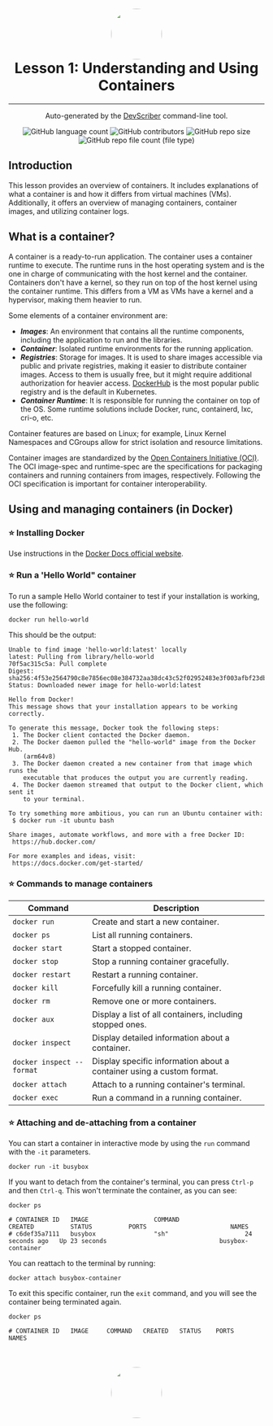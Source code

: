 <h1 align="center" style="border-bottom: none">
    <a href="https://github.com/mx-ulises/certification-prep-cka-ckad" target="_blank">
        <img alt="" src="https://github.com/mx-ulises/certification-prep-cka-ckad/blob/main/assets/notes-logo.png?raw=true" style="border-radius: 50%; height: 100px;">
    </a>
    <br>
    Lesson 1: Understanding and Using Containers
</h1>

<hr />

<p align="center">
    Auto-generated by the <a href="https://github.com/WhitneyLampkin/devscriber" target="_blank">DevScriber</a> command-line tool.
</p>

<div align="center">

![GitHub language count](https://img.shields.io/github/languages/count/mx-ulises/certification-prep-cka-ckad?label=Languages)
![GitHub contributors](https://img.shields.io/github/contributors/mx-ulises/certification-prep-cka-ckad?label=Contributors&color=yellow)
![GitHub repo size](https://img.shields.io/github/repo-size/mx-ulises/certification-prep-cka-ckad?label=Repo%20Size&color=teal)
![GitHub repo file count (file type)](https://img.shields.io/github/directory-file-count/mx-ulises/certification-prep-cka-ckad?label=Files&color=purple)

</div>

## Introduction

This lesson provides an overview of containers. It includes explanations of what a container is and how it differs from virtual machines (VMs). Additionally, it offers an overview of managing containers, container images, and utilizing container logs.

## What is a container?

A container is a ready-to-run application. The container uses a container runtime to execute. The runtime runs in the host operating system and is the one in charge of communicating with the host kernel and the container. Containers don't have a kernel, so they run on top of the host kernel using the container runtime. This differs from a VM as VMs have a kernel and a hypervisor, making them heavier to run.

Some elements of a container environment are:
- ***Images***: An environment that contains all the runtime components, including the application to run and the libraries.
- ***Container***: Isolated runtime environments for the running application.
- ***Registries***: Storage for images. It is used to share images accessible via public and private registries, making it easier to distribute container images. Access to them is usually free, but it might require additional authorization for heavier access. [DockerHub](https://hub.docker.com) is the most popular public registry and is the default in Kubernetes.
- ***Container Runtime***: It is responsible for running the container on top of the OS. Some runtime solutions include Docker, runc, containerd, lxc, cri-o, etc.

Container features are based on Linux; for example, Linux Kernel Namespaces and CGroups allow for strict isolation and resource limitations.

Container images are standardized by the [Open Containers Initiative (OCI)](https://opencontainers.org). The OCI image-spec and runtime-spec are the specifications for packaging containers and running containers from images, respectively. Following the OCI specification is important for container interoperability.

## Using and managing containers (in Docker)

### ⭐ Installing Docker

Use instructions in the [Docker Docs official website](https://docs.docker.com/engine/install/).

### ⭐ Run a 'Hello World" container

To run a sample Hello World container to test if your installation is working, use the following:

```
docker run hello-world
```

This should be the output:

```
Unable to find image 'hello-world:latest' locally
latest: Pulling from library/hello-world
70f5ac315c5a: Pull complete 
Digest: sha256:4f53e2564790c8e7856ec08e384732aa38dc43c52f02952483e3f003afbf23db
Status: Downloaded newer image for hello-world:latest

Hello from Docker!
This message shows that your installation appears to be working correctly.

To generate this message, Docker took the following steps:
 1. The Docker client contacted the Docker daemon.
 2. The Docker daemon pulled the "hello-world" image from the Docker Hub.
    (arm64v8)
 3. The Docker daemon created a new container from that image which runs the
    executable that produces the output you are currently reading.
 4. The Docker daemon streamed that output to the Docker client, which sent it
    to your terminal.

To try something more ambitious, you can run an Ubuntu container with:
 $ docker run -it ubuntu bash

Share images, automate workflows, and more with a free Docker ID:
 https://hub.docker.com/

For more examples and ideas, visit:
 https://docs.docker.com/get-started/
 ```

### ⭐ Commands to manage containers

| Command | Description |
|---------|-------------------------------------------------------------|
| `docker run` | Create and start a new container.
| `docker ps`| List all running containers. |
| `docker start` | Start a stopped container. |
| `docker stop` | Stop a running container gracefully. |
| `docker restart` | Restart a running container. |
| `docker kill `| Forcefully kill a running container. |
| `docker rm` | Remove one or more containers. |
| `docker aux` | Display a list of all containers, including stopped ones. |
| `docker inspect` | Display detailed information about a container. |
| `docker inspect --format` | Display specific information about a container using a custom format. |
| `docker attach` | Attach to a running container's terminal.
| `docker exec` | Run a command in a running container.


### ⭐ Attaching and de-attaching from a container

You can start a container in interactive mode by using the `run` command with the `-it` parameters.

```
docker run -it busybox
```

If you want to detach from the container's terminal, you can press `Ctrl-p` and then `Ctrl-q`. This won't terminate the container, as you can see:

```
docker ps

# CONTAINER ID   IMAGE                  COMMAND                  CREATED          STATUS          PORTS                       NAMES
# c6def35a7111   busybox                "sh"                     24 seconds ago   Up 23 seconds                               busybox-container
```

You can reattach to the terminal by running:

```
docker attach busybox-container
```

To exit this specific container, run the `exit` command, and you will see the container being terminated again.

```
docker ps

# CONTAINER ID   IMAGE     COMMAND   CREATED   STATUS    PORTS     NAMES
```

<h1 align="center" style="border-bottom: none; margin-top: 50px;">
    <a href="https://github.com/mx-ulises/certification-prep-cka-ckad" target="_blank">
        <img alt="" src="https://github.com/mx-ulises/certification-prep-cka-ckad/blob/main/assets/notes-logo.png?raw=true" style="border-radius: 50%; height: 100px;">
    </a>
</h1>

